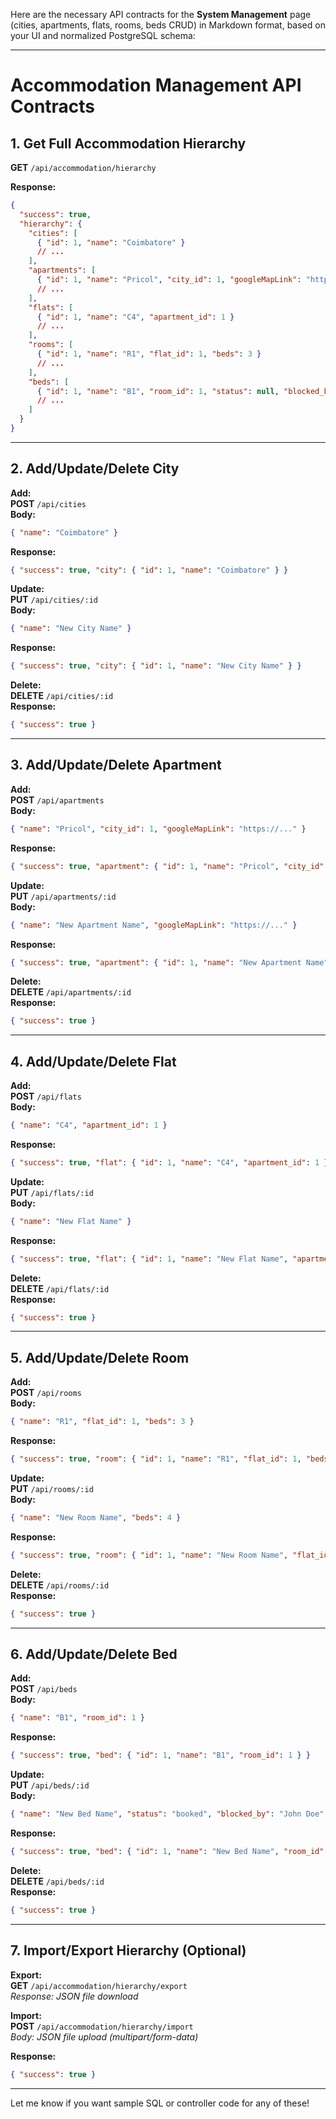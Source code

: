 Here are the necessary API contracts for the **System Management** page (cities, apartments, flats, rooms, beds CRUD) in Markdown format, based on your UI and normalized PostgreSQL schema:

---

# Accommodation Management API Contracts

## 1. Get Full Accommodation Hierarchy

**GET** `/api/accommodation/hierarchy`

**Response:**
```json
{
  "success": true,
  "hierarchy": {
    "cities": [
      { "id": 1, "name": "Coimbatore" }
      // ...
    ],
    "apartments": [
      { "id": 1, "name": "Pricol", "city_id": 1, "googleMapLink": "https://..." }
      // ...
    ],
    "flats": [
      { "id": 1, "name": "C4", "apartment_id": 1 }
      // ...
    ],
    "rooms": [
      { "id": 1, "name": "R1", "flat_id": 1, "beds": 3 }
      // ...
    ],
    "beds": [
      { "id": 1, "name": "B1", "room_id": 1, "status": null, "blocked_by": null }
      // ...
    ]
  }
}
```

---

## 2. Add/Update/Delete City

**Add:**  
**POST** `/api/cities`  
**Body:**
```json
{ "name": "Coimbatore" }
```
**Response:**  
```json
{ "success": true, "city": { "id": 1, "name": "Coimbatore" } }
```

**Update:**  
**PUT** `/api/cities/:id`  
**Body:**
```json
{ "name": "New City Name" }
```
**Response:**  
```json
{ "success": true, "city": { "id": 1, "name": "New City Name" } }
```

**Delete:**  
**DELETE** `/api/cities/:id`  
**Response:**  
```json
{ "success": true }
```

---

## 3. Add/Update/Delete Apartment

**Add:**  
**POST** `/api/apartments`  
**Body:**
```json
{ "name": "Pricol", "city_id": 1, "googleMapLink": "https://..." }
```
**Response:**  
```json
{ "success": true, "apartment": { "id": 1, "name": "Pricol", "city_id": 1, "googleMapLink": "https://..." } }
```

**Update:**  
**PUT** `/api/apartments/:id`  
**Body:**
```json
{ "name": "New Apartment Name", "googleMapLink": "https://..." }
```
**Response:**  
```json
{ "success": true, "apartment": { "id": 1, "name": "New Apartment Name", "city_id": 1, "googleMapLink": "https://..." } }
```

**Delete:**  
**DELETE** `/api/apartments/:id`  
**Response:**  
```json
{ "success": true }
```

---

## 4. Add/Update/Delete Flat

**Add:**  
**POST** `/api/flats`  
**Body:**
```json
{ "name": "C4", "apartment_id": 1 }
```
**Response:**  
```json
{ "success": true, "flat": { "id": 1, "name": "C4", "apartment_id": 1 } }
```

**Update:**  
**PUT** `/api/flats/:id`  
**Body:**
```json
{ "name": "New Flat Name" }
```
**Response:**  
```json
{ "success": true, "flat": { "id": 1, "name": "New Flat Name", "apartment_id": 1 } }
```

**Delete:**  
**DELETE** `/api/flats/:id`  
**Response:**  
```json
{ "success": true }
```

---

## 5. Add/Update/Delete Room

**Add:**  
**POST** `/api/rooms`  
**Body:**
```json
{ "name": "R1", "flat_id": 1, "beds": 3 }
```
**Response:**  
```json
{ "success": true, "room": { "id": 1, "name": "R1", "flat_id": 1, "beds": 3 } }
```

**Update:**  
**PUT** `/api/rooms/:id`  
**Body:**
```json
{ "name": "New Room Name", "beds": 4 }
```
**Response:**  
```json
{ "success": true, "room": { "id": 1, "name": "New Room Name", "flat_id": 1, "beds": 4 } }
```

**Delete:**  
**DELETE** `/api/rooms/:id`  
**Response:**  
```json
{ "success": true }
```

---

## 6. Add/Update/Delete Bed

**Add:**  
**POST** `/api/beds`  
**Body:**
```json
{ "name": "B1", "room_id": 1 }
```
**Response:**  
```json
{ "success": true, "bed": { "id": 1, "name": "B1", "room_id": 1 } }
```

**Update:**  
**PUT** `/api/beds/:id`  
**Body:**
```json
{ "name": "New Bed Name", "status": "booked", "blocked_by": "John Doe" }
```
**Response:**  
```json
{ "success": true, "bed": { "id": 1, "name": "New Bed Name", "room_id": 1, "status": "booked", "blocked_by": "John Doe" } }
```

**Delete:**  
**DELETE** `/api/beds/:id`  
**Response:**  
```json
{ "success": true }
```

---

## 7. Import/Export Hierarchy (Optional)

**Export:**  
**GET** `/api/accommodation/hierarchy/export`  
_Response: JSON file download_

**Import:**  
**POST** `/api/accommodation/hierarchy/import`  
_Body: JSON file upload (multipart/form-data)_

**Response:**  
```json
{ "success": true }
```

---

Let me know if you want sample SQL or controller code for any of these!

